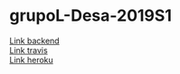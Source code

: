 # grupoL-Desa-2019S1
[Link backend](https://github.com/rdnovell/desapp-groupL-backend)  
[Link travis](https://travis-ci.org/rdnovell/desapp-groupL-backend)  
[Link heroku](https://dashboard.heroku.com/apps/desapp-groupl-backend)    
